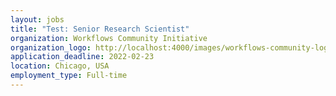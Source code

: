 ```yaml
---
layout: jobs
title: "Test: Senior Research Scientist"
organization: Workflows Community Initiative
organization_logo: http://localhost:4000/images/workflows-community-logo-horizontal.png
application_deadline: 2022-02-23
location: Chicago, USA
employment_type: Full-time
---
```

